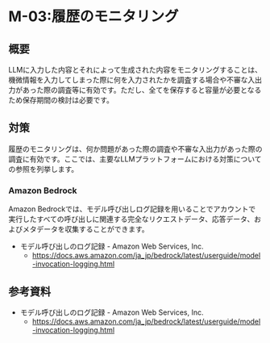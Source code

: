 # M-03:履歴のモニタリング
## 概要
LLMに入力した内容とそれによって生成された内容をモニタリングすることは、機微情報を入力してしまった際に何を入力されたかを調査する場合や不審な入出力があった際の調査等に有効です。ただし、全てを保存すると容量が必要となるため保存期間の検討は必要です。

## 対策
履歴のモニタリングは、何か問題があった際の調査や不審な入出力があった際の調査に有効です。ここでは、主要なLLMプラットフォームにおける対策についての参照を列挙します。

### Amazon Bedrock
Amazon Bedrockでは、モデル呼び出しログ記録を用いることでアカウントで実行したすべての呼び出しに関連する完全なリクエストデータ、応答データ、およびメタデータを収集することができます。
* モデル呼び出しのログ記録 - Amazon Web Services, Inc.
    * https://docs.aws.amazon.com/ja_jp/bedrock/latest/userguide/model-invocation-logging.html

## 参考資料
* モデル呼び出しのログ記録 - Amazon Web Services, Inc.
    * https://docs.aws.amazon.com/ja_jp/bedrock/latest/userguide/model-invocation-logging.html